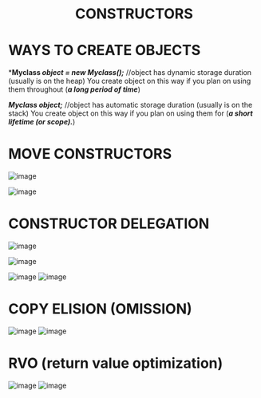 <h1 align = "center"> CONSTRUCTORS </h1>

# WAYS TO CREATE OBJECTS

***Myclass *object = new Myclass();*** //object has dynamic storage duration (usually is on the heap)
You create object on this way if you plan on using them throughout (***a long period of time***)

***Myclass object;*** //object has automatic storage duration (usually is on the stack)
You create object on this way if you plan on using them for (***a short lifetime (or scope).***)



# MOVE CONSTRUCTORS

![image](https://user-images.githubusercontent.com/49925421/75827197-6430d700-5da9-11ea-87e4-51869a3bd384.png)

![image](https://user-images.githubusercontent.com/49925421/75827454-0650bf00-5daa-11ea-8762-8273afb66490.png)

# CONSTRUCTOR DELEGATION

![image](https://user-images.githubusercontent.com/49925421/75881367-31c1c100-5e1f-11ea-8c44-15a748bbd3d5.png)

![image](https://user-images.githubusercontent.com/49925421/75881565-9d0b9300-5e1f-11ea-8d23-d684ca750e31.png)

![image](https://user-images.githubusercontent.com/49925421/75881662-cfb58b80-5e1f-11ea-8eb8-13c8adc48c67.png)
![image](https://user-images.githubusercontent.com/49925421/75881799-15725400-5e20-11ea-9a2b-2adac7e1735e.png)

# COPY ELISION (OMISSION)

![image](https://user-images.githubusercontent.com/49925421/75887089-8a965700-5e29-11ea-979f-39e9507f9385.png)
![image](https://user-images.githubusercontent.com/49925421/75887214-bb768c00-5e29-11ea-8588-20303ba93532.png)

# RVO (return value optimization) 

![image](https://user-images.githubusercontent.com/49925421/75895313-c0d9d380-5e35-11ea-9890-71ebc0c0ee3e.png)
![image](https://user-images.githubusercontent.com/49925421/75895142-82441900-5e35-11ea-9fa1-75c4f7652f09.png)
